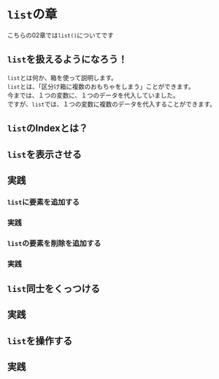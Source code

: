 # `list`の章
こちらの02章では`list()`についてです
## `list`を扱えるようになろう！
`list`とは何か、箱を使って説明します。<br>
`list`とは、「区分け箱に複数のおもちゃをしまう」ことができます。<br>
今までは、１つの変数に、１つのデータを代入していました。<br>
ですが、`list`では、１つの変数に複数のデータを代入することができます。<br>
## `list`のIndexとは？

## `list`を表示させる

## 実践

### `list`に要素を追加する

### 実践

### `list`の要素を削除を追加する

### 実践

## `list`同士をくっつける

## 実践

## `list`を操作する

## 実践


